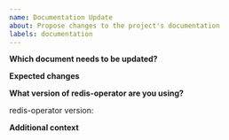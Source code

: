 ```yaml
---
name: Documentation Update
about: Propose changes to the project's documentation
labels: documentation
---
```


<!-- Please answer these questions before submitting your documentation upadte. Thanks! -->

**Which document needs to be updated?**
<!-- Specify the document or section that needs an update. -->

**Expected changes**
<!-- Describe what you'd like to see updated. -->

**What version of redis-operator are you using?**

redis-operator version:

**Additional context**
<!-- Add any other context or screenshots about the documentation update request here. -->
